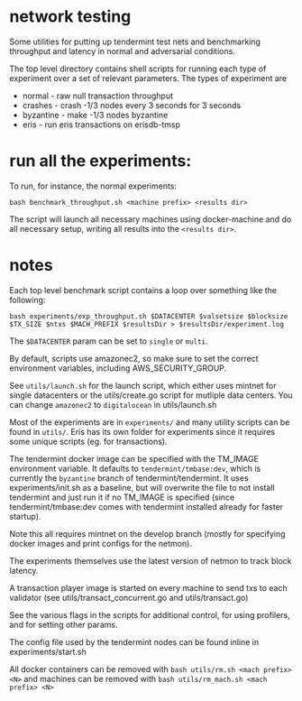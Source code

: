 # network testing

Some utilities for putting up tendermint test nets and benchmarking throughput and latency in normal and adversarial conditions.

The top level directory contains shell scripts for running each type of experiment over a set of relevant parameters.
The types of experiment are 

- normal - raw null transaction throughput
- crashes - crash -1/3 nodes every 3 seconds for 3 seconds
- byzantine - make -1/3 nodes byzantine
- eris - run eris transactions on erisdb-tmsp

# run all the experiments:

To run, for instance, the normal experiments:

`bash benchmark_throughput.sh <machine prefix> <results dir>`

The script will launch all necessary machines using docker-machine and do all necessary setup, 
writing all results into the `<results dir>`.

# notes

Each top level benchmark script contains a loop over something like the following:

```
bash experiments/exp_throughput.sh $DATACENTER $valsetsize $blocksize $TX_SIZE $ntxs $MACH_PREFIX $resultsDir > $resultsDir/experiment.log
```

The `$DATACENTER` param can be set to `single` or `multi`. 

By default, scripts use amazonec2, so make sure to set the correct environment variables,
including AWS_SECURITY_GROUP.

See `utils/launch.sh` for the launch script,
which either uses mintnet for single datacenters or the utils/create.go script for mutliple data centers.
You can change `amazonec2` to `digitalocean` in utils/launch.sh

Most of the experiments are in `experiments/` and many utility scripts can be found in `utils/`. 
Eris has its own folder for experiments since it requires some unique scripts (eg. for transactions).

The tendermint docker image can be specified with the TM_IMAGE environment variable. It defaults to `tendermint/tmbase:dev`,
which is currently the `byzantine` branch of tendermint/tendermint.
It uses experiments/init.sh as a baseline, but will overwrite the file to not install tendermint and just run it if no TM_IMAGE is specified (since tendermint/tmbase:dev comes with tendermint installed already for faster startup).

Note this all requires mintnet on the develop branch (mostly for specifying docker images and print configs for the netmon).

The experiments themselves use the latest version of netmon to track block latency.

A transaction player image is started on every machine to send txs to each validator (see utils/transact_concurrent.go and utils/transact.go)

See the various flags in the scripts for additional control, for using profilers, and for setting other params.

The config file used by the tendermint nodes can be found inline in experiments/start.sh

All docker containers can be removed with `bash utils/rm.sh <mach prefix> <N>` and machines can be removed with `bash utils/rm_mach.sh <mach prefix> <N>`


